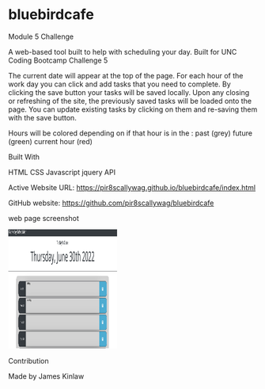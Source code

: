 # bluebirdcafe
Module 5 Challenge

A web-based tool built to help with scheduling your day.
Built for UNC Coding Bootcamp Challenge 5

The current date will appear at the top of the page.
For each hour of the work day you can click and add tasks that you need to complete. 
By clicking the save button your tasks will be saved locally. 
Upon any closing or refreshing of the site, the previously saved tasks will be loaded onto the page.
You can update existing tasks by clicking on them and re-saving them with the save button.

Hours will be colored depending on if that hour is in the :
past (grey)
future (green)
current hour (red)

Built With

HTML
CSS
Javascript
jquery API

Active Website URL:
https://pir8scallywag.github.io/bluebirdcafe/index.html

GitHub website:
https://github.com/pir8scallywag/bluebirdcafe

web page screenshot
<p>
    <img src="Screen Shot 2022.png" width="220" height="240" />
</p>


Contribution

Made by James Kinlaw
